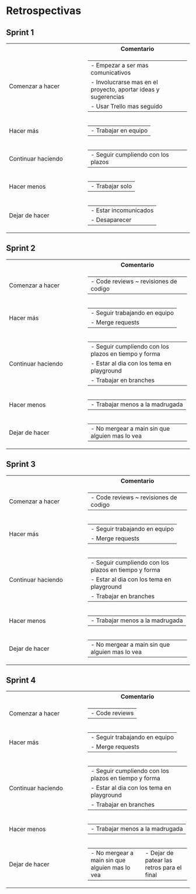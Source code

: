 # Retrospectivas

## Sprint 1
<table width="100%" cellspacing="0" cellpadding="0">
    <tbody>
        <tr>
            <th width="200">
                &nbsp;
            </th>
            <th>
                Comentario
            </th>
        </tr>
        <tr>
            <td>
                Comenzar a hacer
            </td>
            <td>
                <table width="100%">
                    <tbody>
                        <tr>
                            <td>
                                - Empezar a ser mas comunicativos
                            </td>
                        </tr>
                        <tr>
                            <td>
                                - Involucrarse mas en el proyecto, aportar ideas y sugerencias
                            </td>
                        </tr>
                        <tr>
                            <td>
                                - Usar Trello mas seguido
                            </td>
                        </tr>
                    </tbody>
                </table>
            </td>
        </tr>
        <tr>
            <td>
                Hacer más
            </td>
            <td>
                <table width="100%">
                    <tbody>
                        <tr>
                            <td>
                                - Trabajar en equipo
                            </td>
                        </tr>
                    </tbody>
                </table>
            </td>
        </tr>
        <tr>
            <td>
                Continuar haciendo
            </td>
            <td>
                <table width="100%">
                    <tbody>
                        <tr>
                            <td>
                                - Seguir cumpliendo con los plazos
                            </td>
                        </tr>
                    </tbody>
                </table>
            </td>
        </tr>
        <tr>
            <td>
                Hacer menos
            </td>
            <td>
                <table width="100%">
                    <tbody>
                        <tr>
                            <td>
                                - Trabajar solo
                            </td>
                        </tr>
                    </tbody>
                </table>
            </td>
        </tr>
        <tr>
            <td>
                Dejar de hacer
            </td>
            <td>
                <table width="100%">
                    <tbody>
                        <tr>
                            <td>
                                - Estar incomunicados
                            </td>
                        </tr>
                        <tr>
                            <td>
                                - Desaparecer
                            </td>
                        </tr>
                    </tbody>
                </table>
            </td>
        </tr>
    </tbody>
</table>

## Sprint 2
<table width="100%" cellspacing="0" cellpadding="0">
    <tbody>
        <tr>
            <th width="200">
                &nbsp;
            </th>
            <th>
                Comentario
            </th>
        </tr>
        <tr>
            <td>
                Comenzar a hacer
            </td>
            <td>
                <table width="100%">
                    <tbody>
                        <tr>
                            <td>
                                - Code reviews ~ revisiones de codigo
                            </td>
                        </tr>
                    </tbody>
                </table>
            </td>
        </tr>
        <tr>
            <td>
                Hacer más
            </td>
            <td>
                <table width="100%">
                    <tbody>
                        <tr>
                            <td>
                                - Seguir trabajando en equipo
                            </td>
                        </tr>
                        <tr>
                            <td>
                                - Merge requests
                            </td>
                        </tr>
                    </tbody>
                </table>
            </td>
        </tr>
        <tr>
            <td>
                Continuar haciendo
            </td>
            <td>
                <table width="100%">
                    <tbody>
                        <tr>
                            <td>
                                - Seguir cumpliendo con los plazos en tiempo y forma
                            </td>
                        </tr>
                        <tr>
                            <td>
                                - Estar al dia con los tema en playground
                            </td>
                        </tr>
                        <tr>
                            <td>
                                - Trabajar en branches
                            </td>
                        </tr>
                    </tbody>
                </table>
            </td>
        </tr>
        <tr>
            <td>
                Hacer menos
            </td>
            <td>
                <table width="100%">
                    <tbody>
                        <tr>
                            <td>
                                - Trabajar menos a la madrugada
                            </td>
                        </tr>
                    </tbody>
                </table>
            </td>
        </tr>
        <tr>
            <td>
                Dejar de hacer
            </td>
            <td>
                <table width="100%">
                    <tbody>
                        <tr>
                            <td>
                                - No mergear a main sin que alguien mas lo vea
                            </td>
                        </tr>
                    </tbody>
                </table>
            </td>
        </tr>
    </tbody>
</table>

## Sprint 3
<table width="100%" cellspacing="0" cellpadding="0">
    <tbody>
        <tr>
            <th width="200">
                &nbsp;
            </th>
            <th>
                Comentario
            </th>
        </tr>
        <tr>
            <td>
                Comenzar a hacer
            </td>
            <td>
                <table width="100%">
                    <tbody>
                        <tr>
                            <td>
                                - Code reviews ~ revisiones de codigo
                            </td>
                        </tr>
                    </tbody>
                </table>
            </td>
        </tr>
        <tr>
            <td>
                Hacer más
            </td>
            <td>
                <table width="100%">
                    <tbody>
                        <tr>
                            <td>
                                - Seguir trabajando en equipo
                            </td>
                        </tr>
                        <tr>
                            <td>
                                - Merge requests
                            </td>
                        </tr>
                    </tbody>
                </table>
            </td>
        </tr>
        <tr>
            <td>
                Continuar haciendo
            </td>
            <td>
                <table width="100%">
                    <tbody>
                        <tr>
                            <td>
                                - Seguir cumpliendo con los plazos en tiempo y forma
                            </td>
                        </tr>
                        <tr>
                            <td>
                                - Estar al dia con los tema en playground
                            </td>
                        </tr>
                        <tr>
                            <td>
                                - Trabajar en branches
                            </td>
                        </tr>
                    </tbody>
                </table>
            </td>
        </tr>
        <tr>
            <td>
                Hacer menos
            </td>
            <td>
                <table width="100%">
                    <tbody>
                        <tr>
                            <td>
                                - Trabajar menos a la madrugada
                            </td>
                        </tr>
                    </tbody>
                </table>
            </td>
        </tr>
        <tr>
            <td>
                Dejar de hacer
            </td>
            <td>
                <table width="100%">
                    <tbody>
                        <tr>
                            <td>
                                - No mergear a main sin que alguien mas lo vea
                            </td>
                        </tr>
                    </tbody>
                </table>
            </td>
        </tr>
    </tbody>
</table>

## Sprint 4
<table width="100%" cellspacing="0" cellpadding="0">
    <tbody>
        <tr>
            <th width="200">
                &nbsp;
            </th>
            <th>
                Comentario
            </th>
        </tr>
        <tr>
            <td>
                Comenzar a hacer
            </td>
            <td>
                <table width="100%">
                    <tbody>
                        <tr>
                            <td>
                                - Code reviews
                            </td>
                        </tr>
                    </tbody>
                </table>
            </td>
        </tr>
        <tr>
            <td>
                Hacer más
            </td>
            <td>
                <table width="100%">
                    <tbody>
                        <tr>
                            <td>
                                - Seguir trabajando en equipo
                            </td>
                        </tr>
                        <tr>
                            <td>
                                - Merge requests
                            </td>
                        </tr>
                    </tbody>
                </table>
            </td>
        </tr>
        <tr>
            <td>
                Continuar haciendo
            </td>
            <td>
                <table width="100%">
                    <tbody>
                        <tr>
                            <td>
                                - Seguir cumpliendo con los plazos en tiempo y forma
                            </td>
                        </tr>
                        <tr>
                            <td>
                                - Estar al dia con los tema en playground
                            </td>
                        </tr>
                        <tr>
                            <td>
                                - Trabajar en branches
                            </td>
                        </tr>
                    </tbody>
                </table>
            </td>
        </tr>
        <tr>
            <td>
                Hacer menos
            </td>
            <td>
                <table width="100%">
                    <tbody>
                        <tr>
                            <td>
                                - Trabajar menos a la madrugada
                            </td>
                        </tr>
                    </tbody>
                </table>
            </td>
        </tr>
        <tr>
            <td>
                Dejar de hacer
            </td>
            <td>
                <table width="100%">
                    <tbody>
                        <tr>
                            <td>
                                - No mergear a main sin que alguien mas lo vea
                            </td>
                            <td>
                                - Dejar de patear las retros para el final
                            </td>
                        </tr>
                    </tbody>
                </table>
            </td>
        </tr>
    </tbody>
</table>